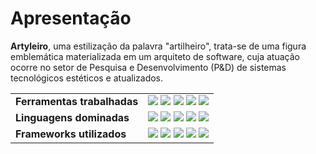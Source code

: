 # Apresentação

**Artyleiro**, uma estilização da palavra "artilheiro", trata-se de uma figura emblemática materializada em um arquiteto de software, cuja atuação ocorre no setor de Pesquisa e Desenvolvimento (P&D) de sistemas tecnológicos estéticos e atualizados.

<table>
    <tr>
        <td>
            <b>Ferramentas trabalhadas</b>
        </td>
        <td>
            <img src="https://img.shields.io/badge/Gmail-DA005B?style=for-the-badge&logo=gmail&logoColor=white">
            <img src="https://img.shields.io/badge/GitHub-DA005B?style=for-the-badge&logo=github&logoColor=white">
            <img src="https://img.shields.io/badge/VSCode-DA005B?style=for-the-badge&logo=visual-studio-code&logoColor=white">
            <img src="https://img.shields.io/badge/Figma-DA005B?style=for-the-badge&logo=figma&logoColor=white">
            <img src="https://img.shields.io/badge/ChatGPT-DA005B?style=for-the-badge&logo=openai&logoColor=white">
        </td>
    </tr>
    <tr>
        <td>
            <b>Linguagens dominadas</b>
        </td>
        <td>
            <img src="https://img.shields.io/badge/Dart-9400DA?style=for-the-badge&logo=dart&logoColor=white">
            <img src="https://img.shields.io/badge/C%23-9400DA?style=for-the-badge&logo=csharp&logoColor=white">
            <img src="https://img.shields.io/badge/Python-9400DA?style=for-the-badge&logo=python&logoColor=white">
            <img src="https://img.shields.io/badge/TypeScript-9400DA?style=for-the-badge&logo=typescript&logoColor=white">
            <img src="https://img.shields.io/badge/Sass-9400DA?style=for-the-badge&logo=sass&logoColor=white">
        </td>
    </tr>
    <tr>
        <td>
            <b>Frameworks utilizados</b>
        </td>
        <td>
            <img src="https://img.shields.io/badge/Flutter-0030DA?style=for-the-badge&logo=flutter&logoColor=white">
            <img src="https://img.shields.io/badge/.NET-0030DA?style=for-the-badge&logo=dotnet&logoColor=white">
            <img src="https://img.shields.io/badge/React-0030DA?style=for-the-badge&logo=react&logoColor=white">
            <img src="https://img.shields.io/badge/Vue-0030DA?style=for-the-badge&logo=vue.js&logoColor=white">
            <img src="https://img.shields.io/badge/Svelte-0030DA?style=for-the-badge&logo=svelte&logoColor=white">
        </td>
    </tr>
</table>